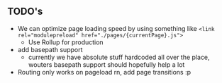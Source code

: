 ## TODO's
* We can optimize page loading speed by using something like `<link rel="modulepreload" href="./pages/{currentPage}.js">`
  * Use Rollup for production
* add basepath support
  * currently we have absolute stuff hardcoded all over the place, wouters basepath support should hopefully help a lot
* Routing only works on pageload rn, add page transitions :p